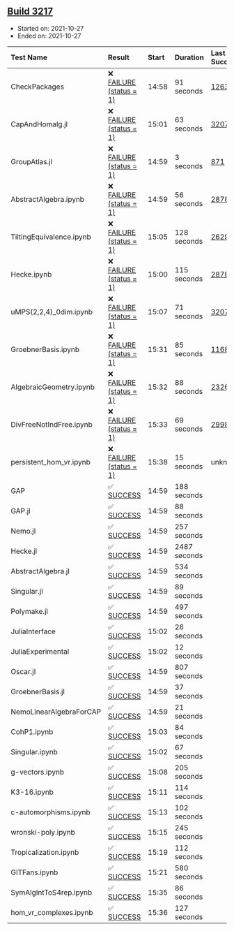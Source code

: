 ## [Build 3217](https://oscarci.mathematik.uni-kl.de/job/oscar-stable/3217/)

* Started on: 2021-10-27
* Ended on: 2021-10-27

| Test Name    | Result | Start | Duration | Last Success | First Failure |
|:-------------|:-------|:------|:---------|:-------------|:--------------|
| CheckPackages | ❌ [FAILURE (status = 1)](https://oscarci.mathematik.uni-kl.de/job/oscar-stable/3217/artifact/logs/build-3217/CheckPackages.log) | 14:58 | 91 seconds | [1263](https://oscarci.mathematik.uni-kl.de/job/oscar-stable/1263/) | [1264](https://oscarci.mathematik.uni-kl.de/job/oscar-stable/1264/) |
| CapAndHomalg.jl | ❌ [FAILURE (status = 1)](https://oscarci.mathematik.uni-kl.de/job/oscar-stable/3217/artifact/logs/build-3217/CapAndHomalg.jl.log) | 15:01 | 63 seconds | [3207](https://oscarci.mathematik.uni-kl.de/job/oscar-stable/3207/) | [3208](https://oscarci.mathematik.uni-kl.de/job/oscar-stable/3208/) |
| GroupAtlas.jl | ❌ [FAILURE (status = 1)](https://oscarci.mathematik.uni-kl.de/job/oscar-stable/3217/artifact/logs/build-3217/GroupAtlas.jl.log) | 14:59 | 3 seconds | [871](https://oscarci.mathematik.uni-kl.de/job/oscar-stable/871/) | [872](https://oscarci.mathematik.uni-kl.de/job/oscar-stable/872/) |
| AbstractAlgebra.ipynb | ❌ [FAILURE (status = 1)](https://oscarci.mathematik.uni-kl.de/job/oscar-stable/3217/artifact/logs/build-3217/AbstractAlgebra.ipynb.log) | 14:59 | 56 seconds | [2878](https://oscarci.mathematik.uni-kl.de/job/oscar-stable/2878/) | [2879](https://oscarci.mathematik.uni-kl.de/job/oscar-stable/2879/) |
| TiltingEquivalence.ipynb | ❌ [FAILURE (status = 1)](https://oscarci.mathematik.uni-kl.de/job/oscar-stable/3217/artifact/logs/build-3217/TiltingEquivalence.ipynb.log) | 15:05 | 128 seconds | [2629](https://oscarci.mathematik.uni-kl.de/job/oscar-stable/2629/) | [2630](https://oscarci.mathematik.uni-kl.de/job/oscar-stable/2630/) |
| Hecke.ipynb | ❌ [FAILURE (status = 1)](https://oscarci.mathematik.uni-kl.de/job/oscar-stable/3217/artifact/logs/build-3217/Hecke.ipynb.log) | 15:00 | 115 seconds | [2878](https://oscarci.mathematik.uni-kl.de/job/oscar-stable/2878/) | [2879](https://oscarci.mathematik.uni-kl.de/job/oscar-stable/2879/) |
| uMPS(2,2,4)_0dim.ipynb | ❌ [FAILURE (status = 1)](https://oscarci.mathematik.uni-kl.de/job/oscar-stable/3217/artifact/logs/build-3217/uMPS-2-2-4-_0dim.ipynb.log) | 15:07 | 71 seconds | [3207](https://oscarci.mathematik.uni-kl.de/job/oscar-stable/3207/) | [3208](https://oscarci.mathematik.uni-kl.de/job/oscar-stable/3208/) |
| GroebnerBasis.ipynb | ❌ [FAILURE (status = 1)](https://oscarci.mathematik.uni-kl.de/job/oscar-stable/3217/artifact/logs/build-3217/GroebnerBasis.ipynb.log) | 15:31 | 85 seconds | [1168](https://oscarci.mathematik.uni-kl.de/job/oscar-stable/1168/) | [1169](https://oscarci.mathematik.uni-kl.de/job/oscar-stable/1169/) |
| AlgebraicGeometry.ipynb | ❌ [FAILURE (status = 1)](https://oscarci.mathematik.uni-kl.de/job/oscar-stable/3217/artifact/logs/build-3217/AlgebraicGeometry.ipynb.log) | 15:32 | 88 seconds | [2326](https://oscarci.mathematik.uni-kl.de/job/oscar-stable/2326/) | [2327](https://oscarci.mathematik.uni-kl.de/job/oscar-stable/2327/) |
| DivFreeNotIndFree.ipynb | ❌ [FAILURE (status = 1)](https://oscarci.mathematik.uni-kl.de/job/oscar-stable/3217/artifact/logs/build-3217/DivFreeNotIndFree.ipynb.log) | 15:33 | 69 seconds | [2998](https://oscarci.mathematik.uni-kl.de/job/oscar-stable/2998/) | [2999](https://oscarci.mathematik.uni-kl.de/job/oscar-stable/2999/) |
| persistent_hom_vr.ipynb | ❌ [FAILURE (status = 1)](https://oscarci.mathematik.uni-kl.de/job/oscar-stable/3217/artifact/logs/build-3217/persistent_hom_vr.ipynb.log) | 15:38 | 15 seconds | unknown | unknown |
| GAP | ✅ [SUCCESS](https://oscarci.mathematik.uni-kl.de/job/oscar-stable/3217/artifact/logs/build-3217/GAP.log) | 14:59 | 188 seconds |  |  |
| GAP.jl | ✅ [SUCCESS](https://oscarci.mathematik.uni-kl.de/job/oscar-stable/3217/artifact/logs/build-3217/GAP.jl.log) | 14:59 | 88 seconds |  |  |
| Nemo.jl | ✅ [SUCCESS](https://oscarci.mathematik.uni-kl.de/job/oscar-stable/3217/artifact/logs/build-3217/Nemo.jl.log) | 14:59 | 257 seconds |  |  |
| Hecke.jl | ✅ [SUCCESS](https://oscarci.mathematik.uni-kl.de/job/oscar-stable/3217/artifact/logs/build-3217/Hecke.jl.log) | 14:59 | 2487 seconds |  |  |
| AbstractAlgebra.jl | ✅ [SUCCESS](https://oscarci.mathematik.uni-kl.de/job/oscar-stable/3217/artifact/logs/build-3217/AbstractAlgebra.jl.log) | 14:59 | 534 seconds |  |  |
| Singular.jl | ✅ [SUCCESS](https://oscarci.mathematik.uni-kl.de/job/oscar-stable/3217/artifact/logs/build-3217/Singular.jl.log) | 14:59 | 89 seconds |  |  |
| Polymake.jl | ✅ [SUCCESS](https://oscarci.mathematik.uni-kl.de/job/oscar-stable/3217/artifact/logs/build-3217/Polymake.jl.log) | 14:59 | 497 seconds |  |  |
| JuliaInterface | ✅ [SUCCESS](https://oscarci.mathematik.uni-kl.de/job/oscar-stable/3217/artifact/logs/build-3217/JuliaInterface.log) | 15:02 | 26 seconds |  |  |
| JuliaExperimental | ✅ [SUCCESS](https://oscarci.mathematik.uni-kl.de/job/oscar-stable/3217/artifact/logs/build-3217/JuliaExperimental.log) | 15:02 | 12 seconds |  |  |
| Oscar.jl | ✅ [SUCCESS](https://oscarci.mathematik.uni-kl.de/job/oscar-stable/3217/artifact/logs/build-3217/Oscar.jl.log) | 14:59 | 807 seconds |  |  |
| GroebnerBasis.jl | ✅ [SUCCESS](https://oscarci.mathematik.uni-kl.de/job/oscar-stable/3217/artifact/logs/build-3217/GroebnerBasis.jl.log) | 14:59 | 37 seconds |  |  |
| NemoLinearAlgebraForCAP | ✅ [SUCCESS](https://oscarci.mathematik.uni-kl.de/job/oscar-stable/3217/artifact/logs/build-3217/NemoLinearAlgebraForCAP.log) | 14:59 | 21 seconds |  |  |
| CohP1.ipynb | ✅ [SUCCESS](https://oscarci.mathematik.uni-kl.de/job/oscar-stable/3217/artifact/logs/build-3217/CohP1.ipynb.log) | 15:03 | 84 seconds |  |  |
| Singular.ipynb | ✅ [SUCCESS](https://oscarci.mathematik.uni-kl.de/job/oscar-stable/3217/artifact/logs/build-3217/Singular.ipynb.log) | 15:02 | 67 seconds |  |  |
| g-vectors.ipynb | ✅ [SUCCESS](https://oscarci.mathematik.uni-kl.de/job/oscar-stable/3217/artifact/logs/build-3217/g-vectors.ipynb.log) | 15:08 | 205 seconds |  |  |
| K3-16.ipynb | ✅ [SUCCESS](https://oscarci.mathematik.uni-kl.de/job/oscar-stable/3217/artifact/logs/build-3217/K3-16.ipynb.log) | 15:11 | 114 seconds |  |  |
| c-automorphisms.ipynb | ✅ [SUCCESS](https://oscarci.mathematik.uni-kl.de/job/oscar-stable/3217/artifact/logs/build-3217/c-automorphisms.ipynb.log) | 15:13 | 102 seconds |  |  |
| wronski-poly.ipynb | ✅ [SUCCESS](https://oscarci.mathematik.uni-kl.de/job/oscar-stable/3217/artifact/logs/build-3217/wronski-poly.ipynb.log) | 15:15 | 245 seconds |  |  |
| Tropicalization.ipynb | ✅ [SUCCESS](https://oscarci.mathematik.uni-kl.de/job/oscar-stable/3217/artifact/logs/build-3217/Tropicalization.ipynb.log) | 15:19 | 112 seconds |  |  |
| GITFans.ipynb | ✅ [SUCCESS](https://oscarci.mathematik.uni-kl.de/job/oscar-stable/3217/artifact/logs/build-3217/GITFans.ipynb.log) | 15:21 | 580 seconds |  |  |
| SymAlgIntToS4rep.ipynb | ✅ [SUCCESS](https://oscarci.mathematik.uni-kl.de/job/oscar-stable/3217/artifact/logs/build-3217/SymAlgIntToS4rep.ipynb.log) | 15:35 | 86 seconds |  |  |
| hom_vr_complexes.ipynb | ✅ [SUCCESS](https://oscarci.mathematik.uni-kl.de/job/oscar-stable/3217/artifact/logs/build-3217/hom_vr_complexes.ipynb.log) | 15:36 | 127 seconds |  |  |
